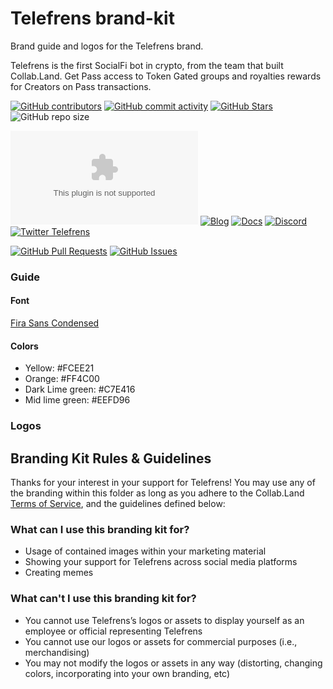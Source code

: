 <!-- This repo uses BASE as a reference https://github.com/base-org/brand-kit/tree/main
and a lot of dynamic Badges https://shields.io/docs/ -->

# Telefrens brand-kit
Brand guide and logos for the Telefrens brand.

Telefrens is the first SocialFi bot in crypto, from the team that built Collab.Land. Get Pass access to Token Gated groups and royalties rewards for Creators on Pass transactions.

<!-- Badge row 1 - status -->

[![GitHub contributors](https://img.shields.io/github/contributors/abridged/brand-kit)](https://github.com/abridged/tf-brand-kit/graphs/contributors)
[![GitHub commit activity](https://img.shields.io/github/commit-activity/w/abridged/brand-kit)](https://github.com/abridged/tf-brand-kit/graphs/contributors)
[![GitHub Stars](https://img.shields.io/github/stars/abridged/brand-kit)](https://github.com/abridged/tf-brand-kit/stargazers)
![GitHub repo size](https://img.shields.io/github/repo-size/abridged/tf-brand-kit)

<!-- Badge row 2 - links and profiles -->

[![Website Telefrens](https://img.shields.io/website-up-down-green-red/https/telefrens.com)](https://www.telefrens.com/kols?utm_medium=display&utm_source=github&utm_campaign=tf_brand_kit)
[![Blog](https://img.shields.io/badge/blog-up-green)](https://collabland.mirror.xyz/)
[![Docs](https://img.shields.io/badge/docs-up-green)](https://docs.collab.land/telefrens/intro)
[![Discord](https://img.shields.io/discord/904119310702772254?label=discord)](https://discord.gg/collabland)
[![Twitter Telefrens](https://img.shields.io/twitter/follow/telefrens?style=social)](https://twitter.com/telefrens)

<!-- Badge row 3 - detailed status -->

[![GitHub Pull Requests](https://img.shields.io/github/issues-pr-raw/abridged/tf-brand-kit)](https://github.com/abridged/tf-brand-kit/pulls)
[![GitHub Issues](https://img.shields.io/github/issues-raw/abridged/tf-brand-kit)](https://github.com/abridged/tf-brand-kit/issues)

### Guide

<!-- Please see [this PDF overview](guide/guide.pdf). -->
#### Font
[Fira Sans Condensed](https://fonts.google.com/specimen/Fira+Sans+Condensed)

#### Colors
- Yellow: #FCEE21
- Orange: #FF4C00
- Dark Lime green: #C7E416
- Mid lime green: #EEFD96

### Logos
<!--
<img alt="InProduct" src="logo/in-product/CollabLand-Logo-Mark-Color.svg" width="250">

<!-- ![InProduct](logo/in-product/CollabLand-Logo-Mark-Color.svg) -->
<!--
| Symbol                                                                | Wordmark                                                                |
| --------------------------------------------------------------------  | ----------------------------------------------------------------------- |
| ![LogoColor](logo/symbol/CollabLand-Logo-Mark-Color.svg)              | ![WordmarkColor](logo/wordmark/CollabLand-Full-Logo-Color.svg)          |
| ![LogoWhite](logo/symbol/CollabLand-Logo-Mark-White-Outline.svg)      | ![WordmarkWhite](logo/wordmark/CollabLand-Full-Logo-White-Outline.svg)  |
| ![LogoBlack](logo/symbol/CollabLand-Logo-Mark-Black-Outline.svg)      | ![WordmarkBlack](logo/wordmark/CollabLand-Full-Logo-Black-Outline.svg)  |
-->

<!-- ### Mascot - ACE

| Mascot                                                      |
| ----------------------------------------------------------- |
| <img alt="Mascot" src="mascot/CollabLand-Mascot-ACE-Regular.png" width="250"> |
| <img alt="MascotFlying" src="mascot/CollabLand-Mascot-ACE-Flying.png" width="250"> |
| <img alt="MascotDancing" src="mascot/CollabLand-Mascot-ACE-Dancing.png" width="250"> |
| <img alt="MascotWaving" src="mascot/CollabLand-Mascot-ACE-Waving.png" width="250"> |
-->

## Branding Kit Rules & Guidelines

Thanks for your interest in your support for Telefrens! You may use any of the branding within this folder as long as you adhere to the Collab.Land [Terms of Service](https://www.collab.land/terms-of-service), and the guidelines defined below:

### What can I use this branding kit for?

- Usage of contained images within your marketing material
- Showing your support for Telefrens across social media platforms
- Creating memes

### What can't I use this branding kit for?

- You cannot use Telefrens’s logos or assets to display yourself as an employee or official representing Telefrens
- You cannot use our logos or assets for commercial purposes (i.e., merchandising)
- You may not modify the logos or assets in any way (distorting, changing colors, incorporating into your own branding, etc)
